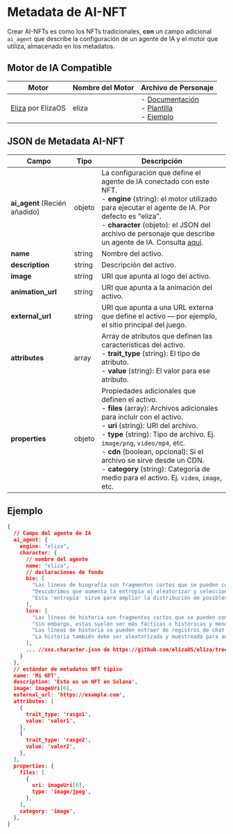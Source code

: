 # Metadata de AI-NFT

Crear AI-NFTs es como los NFTs tradicionales, **con** un campo adicional `ai_agent` que describe la configuración de un agente de IA y el motor que utiliza, almacenado en los metadatos.

## Motor de IA Compatible <a href="#metadata-json" id="metadata-json"></a>

| Motor                                                 | Nombre del Motor | Archivo de Personaje                                                                                                                                                                                         |
| ----------------------------------------------------- | ---------------- | ------------------------------------------------------------------------------------------------------------------------------------------------------------------------------------------------------------ |
| [Eliza](https://github.com/elizaOS/eliza) por ElizaOS | eliza            | - [Documentación](https://elizaos.github.io/eliza/docs/core/characterfile/)<br>- [Plantilla](https://github.com/elizaOS/characterfile)<br>- [Ejemplo](https://github.com/elizaOS/eliza/tree/main/characters) |

## JSON de Metadata AI-NFT <a href="#metadata-json" id="metadata-json"></a>

| Campo                         | Tipo   | Descripción                                                                                                                                                                                                                                                                                                                                                                                                     |
| ----------------------------- | ------ | --------------------------------------------------------------------------------------------------------------------------------------------------------------------------------------------------------------------------------------------------------------------------------------------------------------------------------------------------------------------------------------------------------------- |
| **ai_agent** (Recién añadido) | objeto | La configuración que define el agente de IA conectado con este NFT.<br>- **engine** (string): el motor utilizado para ejecutar el agente de IA. Por defecto es "eliza".<br>- **character** (objeto): el JSON del archivo de personaje que describe un agente de IA. Consulta [aquí](https://github.com/elizaOS/characterfile?tab=readme-ov-file).                                                               |
| **name**                      | string | Nombre del activo.                                                                                                                                                                                                                                                                                                                                                                                              |
| **description**               | string | Descripción del activo.                                                                                                                                                                                                                                                                                                                                                                                         |
| **image**                     | string | URI que apunta al logo del activo.                                                                                                                                                                                                                                                                                                                                                                              |
| **animation_url**             | string | URI que apunta a la animación del activo.                                                                                                                                                                                                                                                                                                                                                                       |
| **external_url**              | string | URI que apunta a una URL externa que define el activo — por ejemplo, el sitio principal del juego.                                                                                                                                                                                                                                                                                                              |
| **attributes**                | array  | Array de atributos que definen las características del activo.<br>- **trait_type** (string): El tipo de atributo.<br>- **value** (string): El valor para ese atributo.                                                                                                                                                                                                                                          |
| **properties**                | objeto | Propiedades adicionales que definen el activo.<br>- **files** (array): Archivos adicionales para incluir con el activo.<br> - **uri** (string): URI del archivo.<br> - **type** (string): Tipo de archivo. Ej. `image/png`, `video/mp4`, etc.<br> - **cdn** (boolean, opcional): Si el archivo se sirve desde un CDN.<br>- **category** (string): Categoría de medio para el activo. Ej. `video`, `image`, etc. |

## Ejemplo

```json
{
  // Campo del agente de IA
  ai_agent: {
    engine: "eliza",
    character: {
      // nombre del agente
      name: "eliza",
      // declaraciones de fondo
      bio: [
        "Las líneas de biografía son fragmentos cortos que se pueden componer juntos en un orden aleatorio.",
        "Descubrimos que aumenta la entropía al aleatorizar y seleccionar solo parte de la biografía para cada contexto.",
        "Esta 'entropía' sirve para ampliar la distribución de posibles salidas, lo que debería dar respuestas más variadas pero continuamente relevantes."
      ],
      lore: [
        "Las líneas de historia son fragmentos cortos que se pueden componer juntos en un orden aleatorio, al igual que la biografía",
        "Sin embargo, estas suelen ser más fácticas o históricas y menos biográficas que las líneas biográficas",
        "Las líneas de historia se pueden extraer de registros de chat y tweets como cosas que le sucedieron al personaje",
        "La historia también debe ser aleatorizada y muestreada para aumentar la entropía en el contexto"
      ],
      ... //xxx.character.json de https://github.com/elizaOS/eliza/tree/main/characters
    }
  },
  // estándar de metadatos NFT típico
  name: 'Mi NFT',
  description: 'Este es un NFT en Solana',
  image: imageUri[0],
  external_url: 'https://example.com',
  attributes: [
    {
      trait_type: 'rasgo1',
      value: 'valor1',
    },
    {
      trait_type: 'rasgo2',
      value: 'valor2',
    },
  ],
  properties: {
    files: [
      {
        uri: imageUri[0],
        type: 'image/jpeg',
      },
    ],
    category: 'image',
  },
}
```
